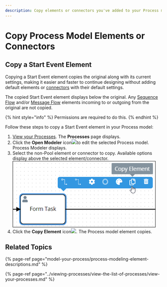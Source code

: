 ```yaml
---
description: Copy elements or connectors you've added to your Process model.
---
```


# Copy Process Model Elements or Connectors

## Copy a Start Event Element

Copying a Start Event element copies the original along with its current settings, making it easier and faster to continue designing without adding default elements or [connectors](model-processes-using-connectors/what-is-a-connector.md) with their default settings.

The copied Start Event element displays below the original. Any [Sequence Flow](model-your-process/process-modeling-element-descriptions.md#sequence-flow) and/or [Message Flow](model-your-process/process-modeling-element-descriptions.md#message-flow) elements incoming to or outgoing from the original are not copied.

{% hint style="info" %}
Permissions are required to do this.
{% endhint %}

Follow these steps to copy a Start Event element in your Process model:

1. ​[View your Processes](https://processmaker.gitbook.io/processmaker-4-community/-LPblkrcFWowWJ6HZdhC/~/drafts/-LRhVZm0ddxDcGGdN5ZN/primary/designing-processes/viewing-processes/view-the-list-of-processes/view-your-processes#view-all-processes). The **Processes** page displays.
2. Click the **Open Modeler** icon![](../../.gitbook/assets/open-modeler-edit-icon-processes-page-processes.png)to edit the selected Process model. Process Modeler displays.
3. Select the non-Pool element or connector to copy. Available options display above the selected element/connector. ![](../../.gitbook/assets/copy-form-task-element-process-modeler-designer.png) 
4. Click the **Copy Element** icon![](../../.gitbook/assets/remove-icon.png). The Process model element copies.

## Related Topics

{% page-ref page="model-your-process/process-modeling-element-descriptions.md" %}

{% page-ref page="../viewing-processes/view-the-list-of-processes/view-your-processes.md" %}

